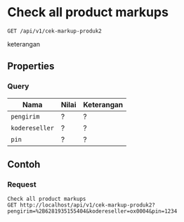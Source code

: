 # Check all product markups
```http
GET /api/v1/cek-markup-produk2
```
keterangan
## Properties
### Query
Nama  | Nilai | Keterangan
--- | --- | ---
<code>pengirim</code> | ? | ?
<code>kodereseller</code> | ? | ?
<code>pin</code> | ? | ?

## Contoh

### Request
```http
Check all product markups
GET http://localhost/api/v1/cek-markup-produk2?pengirim=%2B6281935155404&kodereseller=ox0004&pin=1234
```
